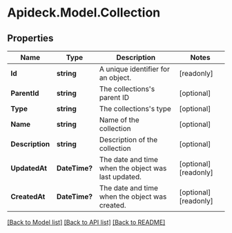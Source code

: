 # Apideck.Model.Collection

## Properties

Name | Type | Description | Notes
------------ | ------------- | ------------- | -------------
**Id** | **string** | A unique identifier for an object. | [readonly] 
**ParentId** | **string** | The collections&#39;s parent ID | [optional] 
**Type** | **string** | The collections&#39;s type | [optional] 
**Name** | **string** | Name of the collection | [optional] 
**Description** | **string** | Description of the collection | [optional] 
**UpdatedAt** | **DateTime?** | The date and time when the object was last updated. | [optional] [readonly] 
**CreatedAt** | **DateTime?** | The date and time when the object was created. | [optional] [readonly] 

[[Back to Model list]](../README.md#documentation-for-models) [[Back to API list]](../README.md#documentation-for-api-endpoints) [[Back to README]](../README.md)

